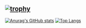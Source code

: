 [![trophy](https://github-profile-trophy.vercel.app/?username=lukmzig&show_icons=true)](https://github.com/ryo-ma/github-profile-trophy)
---
[![Anurag's GitHub stats](https://github-readme-stats.vercel.app/api?username=lukmzig)](https://github.com/anuraghazra/github-readme-stats)
[![Top Langs](https://github-readme-stats.vercel.app/api/top-langs/?username=lukmzig)](https://github.com/anuraghazra/github-readme-stats)
